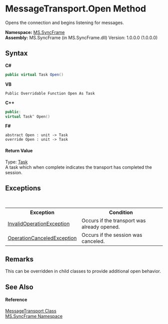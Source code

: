 # MessageTransport.Open Method 
 

Opens the connection and begins listening for messages.

**Namespace:**&nbsp;<a href="de148c19-6fcd-6ea5-c13c-94525bd1dd5b">MS.SyncFrame</a><br />**Assembly:**&nbsp;MS.SyncFrame (in MS.SyncFrame.dll) Version: 1.0.0.0 (1.0.0.0)

## Syntax

**C#**<br />
``` C#
public virtual Task Open()
```

**VB**<br />
``` VB
Public Overridable Function Open As Task
```

**C++**<br />
``` C++
public:
virtual Task^ Open()
```

**F#**<br />
``` F#
abstract Open : unit -> Task 
override Open : unit -> Task 
```


#### Return Value
Type: <a href="http://msdn2.microsoft.com/en-us/library/dd235678" target="_blank">Task</a><br />A task which when complete indicates the transport has completed the session.

## Exceptions
&nbsp;<table><tr><th>Exception</th><th>Condition</th></tr><tr><td><a href="http://msdn2.microsoft.com/en-us/library/2asft85a" target="_blank">InvalidOperationException</a></td><td>Occurs if the transport was already opened.</td></tr><tr><td><a href="http://msdn2.microsoft.com/en-us/library/hb4a25ka" target="_blank">OperationCanceledException</a></td><td>Occurs if the session was canceled.</td></tr></table>

## Remarks
This can be overridden in child classes to provide additional open behavior.

## See Also


#### Reference
<a href="575abf99-2a1a-6037-410a-d736b8eacb32">MessageTransport Class</a><br /><a href="de148c19-6fcd-6ea5-c13c-94525bd1dd5b">MS.SyncFrame Namespace</a><br />